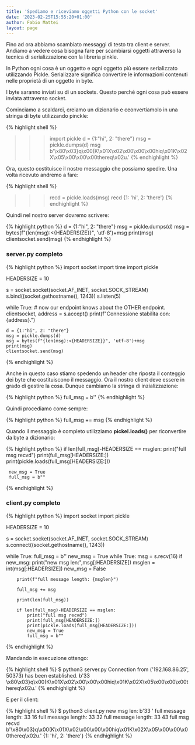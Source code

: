 ```yaml
---
title: 'Spediamo e riceviamo oggetti Python con le socket'
date: '2023-02-25T15:55:20+01:00'
author: Fabio Mattei
layout: page
---
```


Fino ad ora abbiamo scambiato messaggi di testo tra client e server. Andiamo a vedere cosa bisogna fare per scambiarsi oggetti attraverso la tecnica di serializzazione con la libreria pinkle.

In Python ogni cosa è un oggetto e ogni oggetto più essere serializzato utilizzando Pickle. Serializzare significa convertire le informazioni contenuti nelle proprietà di un oggetto in byte.

I byte saranno inviati su di un sockets. Questo perché ogni cosa può essere inviata attraverso socket.

Cominciamo a scaldarci, creiamo un dizionario e ceonvertiamolo in una stringa di byte utilizzando pinckle:

{% highlight shell %}
>>> import pickle
>>> d = {1:"hi", 2: "there"}
>>> msg = pickle.dumps(d)
>>> msg
b'\x80\x03}q\x00(K\x01X\x02\x00\x00\x00hiq\x01K\x02X\x05\x00\x00\x00thereq\x02u.'
{% endhighlight %}

Ora, questo costituisce il nostro messaggio che possiamo spedire. Una volta ricevuto andremo a fare:

{% highlight shell %}
>>> recd = pickle.loads(msg)
>>> recd
{1: 'hi', 2: 'there'}
{% endhighlight %}

Quindi nel nostro server dovremo scrivere:

{% highlight python %}
d = {1:"hi", 2: "there"}
msg = pickle.dumps(d)
msg = bytes(f"{len(msg):<{HEADERSIZE}}", 'utf-8')+msg
print(msg)
clientsocket.send(msg)
{% endhighlight %}

### server.py completo

{% highlight python %}
import socket
import time
import pickle


HEADERSIZE = 10

s = socket.socket(socket.AF_INET, socket.SOCK_STREAM)
s.bind((socket.gethostname(), 1243))
s.listen(5)

while True:
    # now our endpoint knows about the OTHER endpoint.
    clientsocket, address = s.accept()
    print(f"Connessione stabilita con: {address}.")

    d = {1:"hi", 2: "there"}
    msg = pickle.dumps(d)
    msg = bytes(f"{len(msg):<{HEADERSIZE}}", 'utf-8')+msg
    print(msg)
    clientsocket.send(msg)
{% endhighlight %}

Anche in questo caso stiamo spedendo un header che riposta il conteggio dei byte che costituiscono il messaggio. Ora il nostro client deve essere in grado di gestire la cosa. Dunque cambiamo la stringa di inzializzazione:

{% highlight python %}
full_msg = b''
{% endhighlight %}

Quindi procediamo come sempre:

{% highlight python %}
full_msg += msg
{% endhighlight %}

Quando il messaggio è completo utilizziamo **pickel.loads()** per riconvertire da byte a dizionario:

{% highlight python %}
if len(full_msg)-HEADERSIZE == msglen:
     print("full msg recvd")
     print(full_msg[HEADERSIZE:])
     print(pickle.loads(full_msg[HEADERSIZE:]))

     new_msg = True
     full_msg = b""
{% endhighlight %}

### client.py completo

{% highlight python %}
import socket
import pickle

HEADERSIZE = 10

s = socket.socket(socket.AF_INET, socket.SOCK_STREAM)
s.connect((socket.gethostname(), 1243))

while True:
    full_msg = b''
    new_msg = True
    while True:
        msg = s.recv(16)
        if new_msg:
            print("new msg len:",msg[:HEADERSIZE])
            msglen = int(msg[:HEADERSIZE])
            new_msg = False

        print(f"full message length: {msglen}")

        full_msg += msg

        print(len(full_msg))

        if len(full_msg)-HEADERSIZE == msglen:
            print("full msg recvd")
            print(full_msg[HEADERSIZE:])
            print(pickle.loads(full_msg[HEADERSIZE:]))
            new_msg = True
            full_msg = b""
{% endhighlight %}

Mandando in esecuzione ottengo:

{% highlight shell %}
$ python3 server.py
Connection from ('192.168.86.25', 50373) has been established.
b'33        \x80\x03}q\x00(K\x01X\x02\x00\x00\x00hiq\x01K\x02X\x05\x00\x00\x00thereq\x02u.'
{% endhighlight %}

E per il client:

{% highlight shell %}
$ python3 client.py
new msg len: b'33        '
full message length: 33
16
full message length: 33
32
full message length: 33
43
full msg recvd
b'\x80\x03}q\x00(K\x01X\x02\x00\x00\x00hiq\x01K\x02X\x05\x00\x00\x00thereq\x02u.'
{1: 'hi', 2: 'there'}
{% endhighlight %}
